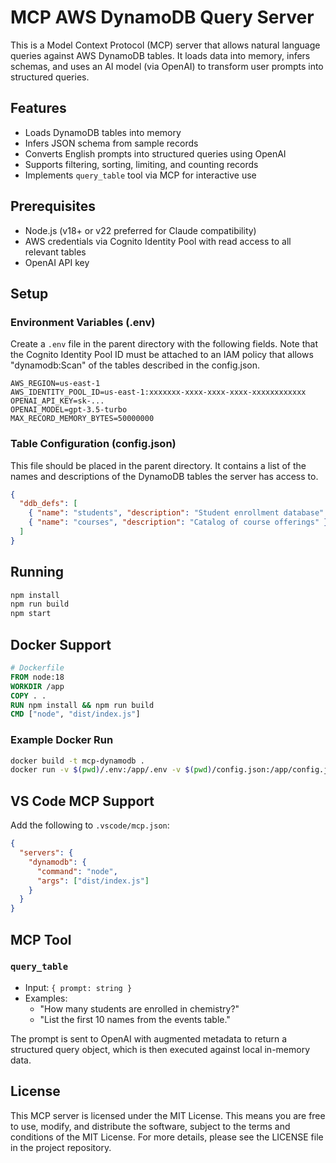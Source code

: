 # MCP AWS DynamoDB Query Server

This is a Model Context Protocol (MCP) server that allows natural language queries against AWS DynamoDB tables. It loads data into memory, infers schemas, and uses an AI model (via OpenAI) to transform user prompts into structured queries.

## Features

- Loads DynamoDB tables into memory
- Infers JSON schema from sample records
- Converts English prompts into structured queries using OpenAI
- Supports filtering, sorting, limiting, and counting records
- Implements `query_table` tool via MCP for interactive use

## Prerequisites

- Node.js (v18+ or v22 preferred for Claude compatibility)
- AWS credentials via Cognito Identity Pool with read access to all relevant tables
- OpenAI API key

## Setup

### Environment Variables (.env)

Create a `.env` file in the parent directory with the following fields.
Note that the Cognito Identity Pool ID must be attached to an IAM policy that allows "dynamodb:Scan" of the tables described in the config.json.

```env
AWS_REGION=us-east-1
AWS_IDENTITY_POOL_ID=us-east-1:xxxxxxx-xxxx-xxxx-xxxx-xxxxxxxxxxxx
OPENAI_API_KEY=sk-...
OPENAI_MODEL=gpt-3.5-turbo
MAX_RECORD_MEMORY_BYTES=50000000
```

### Table Configuration (config.json)

This file should be placed in the parent directory. It contains a list of the names and descriptions of the DynamoDB tables the server has access to.

```json
{
  "ddb_defs": [
    { "name": "students", "description": "Student enrollment database" },
    { "name": "courses", "description": "Catalog of course offerings" }
  ]
}
```

## Running

```bash
npm install
npm run build
npm start
```

## Docker Support

```dockerfile
# Dockerfile
FROM node:18
WORKDIR /app
COPY . .
RUN npm install && npm run build
CMD ["node", "dist/index.js"]
```

### Example Docker Run

```bash
docker build -t mcp-dynamodb .
docker run -v $(pwd)/.env:/app/.env -v $(pwd)/config.json:/app/config.json -i mcp-dynamodb
```

## VS Code MCP Support

Add the following to `.vscode/mcp.json`:

```json
{
  "servers": {
    "dynamodb": {
      "command": "node",
      "args": ["dist/index.js"]
    }
  }
}
```

## MCP Tool

### `query_table`
- Input: `{ prompt: string }`
- Examples:
  - "How many students are enrolled in chemistry?"
  - "List the first 10 names from the events table."

The prompt is sent to OpenAI with augmented metadata to return a structured query object, which is then executed against local in-memory data.

## License

This MCP server is licensed under the MIT License. This means you are free to use, modify, and distribute the software, subject to the terms and conditions of the MIT License. For more details, please see the LICENSE file in the project repository.
